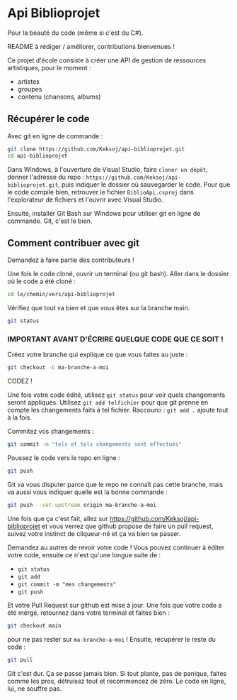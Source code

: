 # Api Biblioprojet

Pour la beauté du code (même si c'est du C#).

README à rédiger / améliorer, contributions bienvenues !

Ce projet d'école consiste à créer une API de gestion de ressources artistiques, pour le moment :

-   artistes
-   groupes
-   contenu (chansons, albums)

## Récupérer le code

Avec git en ligne de commande :

```sh
git clone https://github.com/Keksoj/api-biblioprojet.git
cd api-biblioprojet
```

Dans Windows, à l'ouverture de Visual Studio, faire `cloner un dépôt`, donner l'adresse du repo : `https://github.com/Keksoj/api-biblioprojet.git`, puis indiquer le dossier où sauvegarder le code.
Pour que le code compile bien, retrouver le fichier `BiblioApi.csproj` dans l'explorateur de fichiers et l'ouvrir avec Visual Studio.

Ensuite, installer Git Bash sur Windows pour utiliser git en ligne de commande. Git, c'est le bien.

## Comment contribuer avec git

Demandez à faire partie des contributeurs !

Une fois le code cloné, ouvrir un terminal (ou git bash). Aller dans le dossier où le code a été cloné :

```sh
cd le/chemin/vers/api-biblioprojet
```

Vérifiez que tout va bien et que vous êtes sur la branche main.

```sh
git status
```

### IMPORTANT AVANT D'ÉCRIRE QUELQUE CODE QUE CE SOIT !

Créez votre branche qui explique ce que vous faites au juste :

```sh
git checkout -b ma-branche-a-moi
```

CODEZ !

Une fois votre code édité, utilisez `git status` pour voir quels changements seront appliqués. Utilisez `git add telfichier` pour que git prenne en compte les changements faits à tel fichier. Raccourci : `git add .` ajoute tout à la fois.

Commitez vos changements :

```sh
git commit -m "tels et tels changements sont effectués"
```

Poussez le code vers le repo en ligne :

```sh
git push
```

Git va vous disputer parce que le repo ne connaît pas cette branche, mais va aussi vous indiquer quelle est la bonne commande :

```sh
git push --set-upstream origin ma-branche-a-moi
```

Une fois que ça c'est fait, allez sur <https://github.com/Keksoj/api-biblioprojet> et vous verrez que github propose de faire un pull request, suivez votre instinct de cliqueur-né et ça va bien se passer.

Demandez au autres de revoir votre code ! Vous pouvez continuer à éditer votre code, ensuite ce n'est qu'une longue suite de :

-   `git status`
-   `git add`
-   `git commit -m "mes changements"`
-   `git push`

Et votre Pull Request sur github est mise à jour. Une fois que votre code a été mergé, retournez dans votre terminal et faites bien :

```sh
git checkout main
```

pour ne pas rester sur `ma-branche-a-moi` ! Ensuite, récupérer le reste du code :

```sh
git pull
```

Git c'est dur. Ça se passe jamais bien. Si tout plante, pas de panique, faites comme les pros, détruisez tout et recommencez de zéro. Le code en ligne, lui, ne souffre pas.

